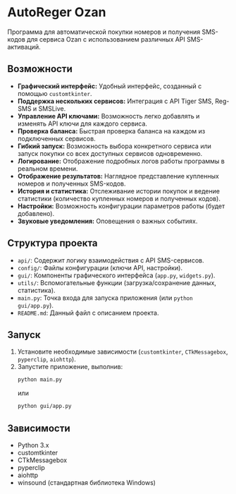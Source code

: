 # AutoReger Ozan

Программа для автоматической покупки номеров и получения SMS-кодов для сервиса Ozan с использованием различных API SMS-активаций.

## Возможности

*   **Графический интерфейс:** Удобный интерфейс, созданный с помощью `customtkinter`.
*   **Поддержка нескольких сервисов:** Интеграция с API Tiger SMS, Reg-SMS и SMSLive.
*   **Управление API ключами:** Возможность легко добавлять и изменять API ключи для каждого сервиса.
*   **Проверка баланса:** Быстрая проверка баланса на каждом из подключенных сервисов.
*   **Гибкий запуск:** Возможность выбора конкретного сервиса или запуск покупки со всех доступных сервисов одновременно.
*   **Логирование:** Отображение подробных логов работы программы в реальном времени.
*   **Отображение результатов:** Наглядное представление купленных номеров и полученных SMS-кодов.
*   **История и статистика:** Отслеживание истории покупок и ведение статистики (количество купленных номеров и полученных кодов).
*   **Настройки:** Возможность конфигурации параметров работы (будет добавлено).
*   **Звуковые уведомления:** Оповещения о важных событиях.

## Структура проекта

*   `api/`: Содержит логику взаимодействия с API SMS-сервисов.
*   `config/`: Файлы конфигурации (ключи API, настройки).
*   `gui/`: Компоненты графического интерфейса (`app.py`, `widgets.py`).
*   `utils/`: Вспомогательные функции (загрузка/сохранение данных, статистика).
*   `main.py`: Точка входа для запуска приложения (или `python gui/app.py`).
*   `README.md`: Данный файл с описанием проекта.

## Запуск

1.  Установите необходимые зависимости (`customtkinter`, `CTkMessagebox`, `pyperclip`, `aiohttp`).
2.  Запустите приложение, выполнив:
    ```bash
    python main.py 
    ```
    или
    ```bash
    python gui/app.py
    ```

## Зависимости

*   Python 3.x
*   customtkinter
*   CTkMessagebox
*   pyperclip
*   aiohttp
*   winsound (стандартная библиотека Windows)
